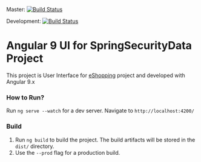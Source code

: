 Master: [![Build Status](https://travis-ci.com/pavankjadda/eShopping-UI.svg?branch=master)](https://travis-ci.com/pavankjadda/eShopping-UI)

Development: [![Build Status](https://travis-ci.com/pavankjadda/eShopping-UI.svg?branch=development)](https://travis-ci.com/pavankjadda/eShopping-UI)

# Angular 9 UI for SpringSecurityData Project

This project is User Interface for [eShopping](https://github.com/pavankjadda/eShopping.git) project and developed with Angular 9.x


### How to  Run?

Run `ng serve --watch` for a dev server. Navigate to `http://localhost:4200/`

### Build

1. Run `ng build` to build the project. The build artifacts will be stored in the `dist/` directory. 
2. Use the `--prod` flag for a production build.

